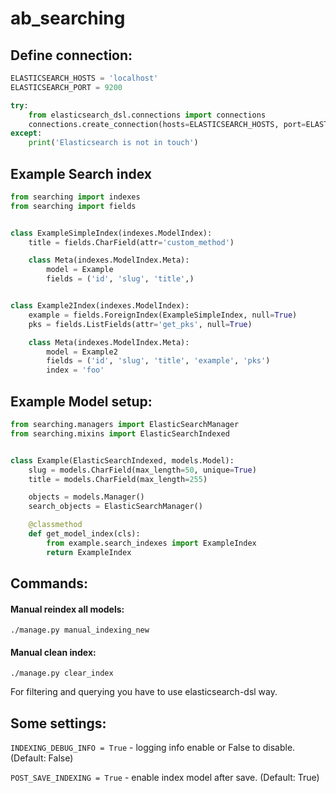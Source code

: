 # ab_searching

## Define connection:

```python
ELASTICSEARCH_HOSTS = 'localhost'
ELASTICSEARCH_PORT = 9200

try:
    from elasticsearch_dsl.connections import connections
    connections.create_connection(hosts=ELASTICSEARCH_HOSTS, port=ELASTICSEARCH_PORT, timeout=20)
except:
    print('Elasticsearch is not in touch')
```

## Example Search index
```python
from searching import indexes
from searching import fields


class ExampleSimpleIndex(indexes.ModelIndex):
    title = fields.CharField(attr='custom_method')

    class Meta(indexes.ModelIndex.Meta):
        model = Example
        fields = ('id', 'slug', 'title',)


class Example2Index(indexes.ModelIndex):
    example = fields.ForeignIndex(ExampleSimpleIndex, null=True)
    pks = fields.ListFields(attr='get_pks', null=True)

    class Meta(indexes.ModelIndex.Meta):
        model = Example2
        fields = ('id', 'slug', 'title', 'example', 'pks')
        index = 'foo'
```
            
## Example Model setup:
```python
from searching.managers import ElasticSearchManager
from searching.mixins import ElasticSearchIndexed


class Example(ElasticSearchIndexed, models.Model):
    slug = models.CharField(max_length=50, unique=True)
    title = models.CharField(max_length=255)

    objects = models.Manager()
    search_objects = ElasticSearchManager()

    @classmethod
    def get_model_index(cls):
        from example.search_indexes import ExampleIndex
        return ExampleIndex
```

## Commands:

#### Manual reindex all models:

    ./manage.py manual_indexing_new
    
#### Manual clean index:
 
    ./manage.py clear_index
    
    
For filtering and querying you have to use elasticsearch-dsl way.



## Some settings:

`INDEXING_DEBUG_INFO = True`  - logging info enable or False to disable. (Default: False)

`POST_SAVE_INDEXING = True` - enable index model after save. (Default: True)

 
